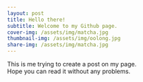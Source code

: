 ```yaml
---
layout: post
title: Hello there!
subtitle: Welcome to my Github page.
cover-img: /assets/img/matcha.jpg
thumbnail-img: /assets/img/oolong.jpg
share-img: /assets/img/matcha.jpg
---
```


This is me trying to create a post on my page.  
Hope you can read it without any problems. 
